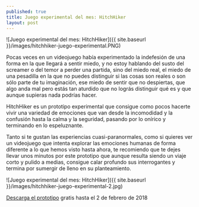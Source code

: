 ```yaml
---
published: true
title: Juego experimental del mes: HitchHiker
layout: post
---
```

![Juego experimental del mes: HitchHiker]({{ site.baseurl }}/images/hitchhiker-juego-experimental.PNG)

Pocas veces en un videojuego había experimentado la indefesión de una forma en la que llegará a sentir miedo, y no estoy hablando del susto del screamer o del temor a perder una partida, sino del miedo real, el miedo de una pesadilla en la que no puedes distinguir si las cosas son reales o son sólo parte de tu imaginación, ese miedo de sentir que no despiertas, que algo anda mal pero estás tan aturdido que no lográs distinguir qué es y que aunque supieras nada podrías hacer. 
<!--more-->

HitchHiker es un prototipo experimental que consigue como pocos hacerte vivir una variedad de emociones que van desde la incomodidad y la confusión hasta la calma y la seguridad, pasando por lo onírico y terminando en lo espeluznante.

Tanto si te gustan las experiencias cuasi-paranormales, como si quieres ver un videojuego que intenta explorar las emociones humanas de forma diferente a lo que hemos visto hasta ahora, te recomiendo que te dejes llevar unos minutos por este prototipo que aunque resulta siendo un viaje corto y pulido a medias, consigue calar profundo sus interrogantes y termina por sumergir de lleno en su planteamiento.

![Juego experimental del mes: HitchHiker]({{ site.baseurl }}/images/hitchhiker-juego-experimental-2.jpg)

[Descarga el prototipo](https://www.humblebundle.com/monthly/trove) gratis hasta el 2 de febrero de 2018

